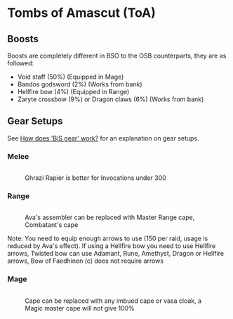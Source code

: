 # Tombs of Amascut (ToA)

## Boosts

Boosts are completely different in BSO to the OSB counterparts, they are as followed:

* Void staff (50%) (Equipped in Mage)
* Bandos godsword (2%) (Works from bank)
* Hellfire bow (4%) (Equipped in Range)
* Zaryte crossbow (9%) or Dragon claws (6%) (Works from bank)

## Gear Setups

See [How does 'BiS gear' work?](./#how-does-bis-gear-work) for an explanation on gear setups.

### Melee

<figure><img src="https://cdn.discordapp.com/attachments/1057963086046298112/1102223940052582400/image.jpg" alt=""><figcaption><p>Ghrazi Rapier is better for Invocations under 300</p></figcaption></figure>

### Range

<figure><img src="https://cdn.discordapp.com/attachments/1057963086046298112/1102224176506478692/image.jpg" alt=""><figcaption><p>Ava's assembler can be replaced with Master Range cape, Combatant's cape</p></figcaption></figure>

Note: You need to equip enough arrows to use (150 per raid, usage is reduced by Ava's effect). If using a Hellfire bow you need to use Hellfire arrows, Twisted bow can use Adamant, Rune, Amethyst, Dragon or Hellfire arrows, Bow of Faedhinen (c) does not require arrows

### Mage

<figure><img src="https://cdn.discordapp.com/attachments/1057963086046298112/1102223964702519377/image.jpg" alt=""><figcaption><p>Cape can be replaced with any imbued cape or vasa cloak, a Magic master cape will not give 100%</p></figcaption></figure>

